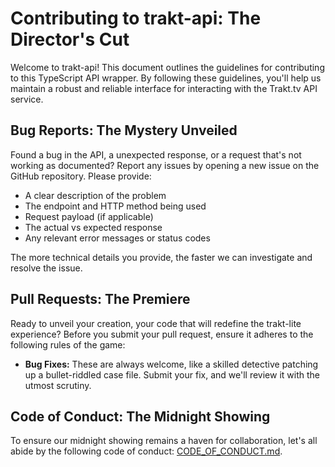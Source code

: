 # Contributing to trakt-api: The Director's Cut

Welcome to trakt-api! This document outlines the guidelines for contributing to
this TypeScript API wrapper. By following these guidelines, you'll help us
maintain a robust and reliable interface for interacting with the Trakt.tv API
service.

## Bug Reports: The Mystery Unveiled

Found a bug in the API, a unexpected response, or a request that's not working
as documented? Report any issues by opening a new issue on the GitHub
repository. Please provide:

- A clear description of the problem
- The endpoint and HTTP method being used
- Request payload (if applicable)
- The actual vs expected response
- Any relevant error messages or status codes

The more technical details you provide, the faster we can investigate and
resolve the issue.

## Pull Requests: The Premiere

Ready to unveil your creation, your code that will redefine the trakt-lite
experience? Before you submit your pull request, ensure it adheres to the
following rules of the game:

- **Bug Fixes:** These are always welcome, like a skilled detective patching up
  a bullet-riddled case file. Submit your fix, and we'll review it with the
  utmost scrutiny.

## Code of Conduct: The Midnight Showing

To ensure our midnight showing remains a haven for collaboration, let's all
abide by the following code of conduct:
[CODE_OF_CONDUCT.md](CODE_OF_CONDUCT.md).

